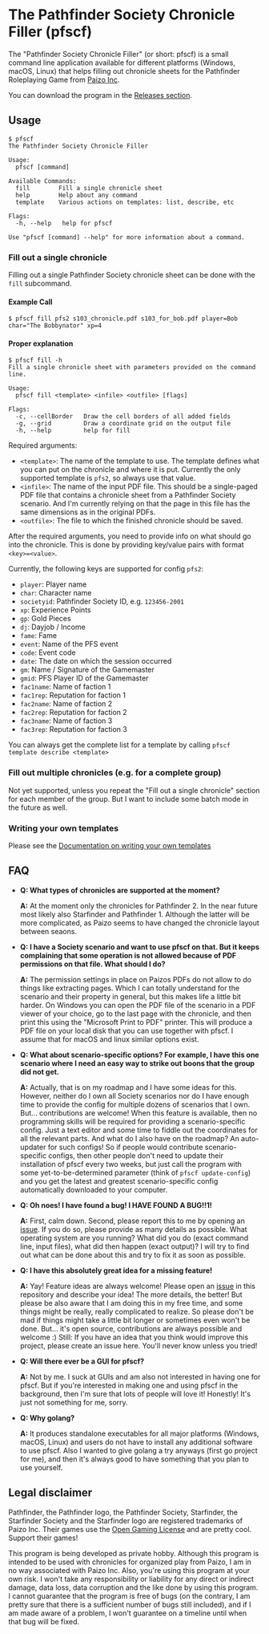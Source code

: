 # The Pathfinder Society Chronicle Filler (pfscf)

The "Pathfinder Society Chronicle Filler" (or short: pfscf) is a small command line application available for different platforms (Windows, macOS, Linux) that helps filling out chronicle sheets for the Pathfinder Roleplaying Game from [Paizo Inc](https://paizo.com).

You can download the program in the [Releases section](../../releases/).

## Usage

```
$ pfscf
The Pathfinder Society Chronicle Filler

Usage:
  pfscf [command]

Available Commands:
  fill        Fill a single chronicle sheet
  help        Help about any command
  template    Various actions on templates: list, describe, etc

Flags:
  -h, --help   help for pfscf

Use "pfscf [command] --help" for more information about a command.
```

### Fill out a single chronicle

Filling out a single Pathfinder Society chronicle sheet can be done with the `fill` subcommand.

#### Example Call
```
$ pfscf fill pfs2 s103_chronicle.pdf s103_for_bob.pdf player=Bob char="The Bobbynator" xp=4
```

#### Proper explanation

```
$ pfscf fill -h
Fill a single chronicle sheet with parameters provided on the command line.

Usage:
  pfscf fill <template> <infile> <outfile> [flags]

Flags:
  -c, --cellBorder   Draw the cell borders of all added fields
  -g, --grid         Draw a coordinate grid on the output file
  -h, --help         help for fill
```

Required arguments:
* `<template>`: The name of the template to use. The template defines what you can put on the chronicle and where it is put. Currently the only supported template is `pfs2`, so always use that value.
* `<infile>`: The name of the input PDF file. This should be a single-paged PDF file that contains a chronicle sheet from a Pathfinder Society scenario. And I'm currently relying on that the page in this file has the same dimensions as in the original PDFs.
* `<outfile>`: The file to which the finished chronicle should be saved.

After the required arguments, you need to provide info on what should go into the chronicle. This is done by providing key/value pairs with format `<key>=<value>`.

Currently, the following keys are supported for config `pfs2`:
* `player`: Player name
* `char`: Character name
* `societyid`: Pathfinder Society ID, e.g. `123456-2001`
* `xp`: Experience Points
* `gp`: Gold Pieces
* `dj`: Dayjob / Income
* `fame`: Fame
* `event`: Name of the PFS event
* `code`: Event code
* `date`: The date on which the session occurred
* `gm`: Name / Signature of the Gamemaster
* `gmid`: PFS Player ID of the Gamemaster
* `fac1name`: Name of faction 1
* `fac1rep`: Reputation for faction 1
* `fac2name`: Name of faction 2
* `fac2rep`: Reputation for faction 2
* `fac3name`: Name of faction 3
* `fac3rep`: Reputation for faction 3

You can always get the complete list for a template by calling `pfscf template describe <template>`

### Fill out multiple chronicles (e.g. for a complete group)

Not yet supported, unless you repeat the "Fill out a single chronicle" section for each member of the group. But I want to include some batch mode in the future as well.

### Writing your own templates

Please see the [Documentation on writing your own templates](docs/templates.md)

## FAQ

* **Q: What types of chronicles are supported at the moment?**

  **A:** At the moment only the chronicles for Pathfinder 2. In the near future most likely also Starfinder and Pathfinder 1. Although the latter will be more complicated, as Paizo seems to have changed the chronicle layout between seaons.

* **Q: I have a Society scenario and want to use pfscf on that. But it keeps complaining that some operation is not allowed because of PDF permissions on that file. What should I do?**

  **A:** The permission settings in place on Paizos PDFs do not allow to do things like extracting pages. Which I can totally understand for the scenario and their property in general, but this makes life a little bit harder. On Windows you can open the PDF file of the scenario in a PDF viewer of your choice, go to the last page with the chronicle, and then print this using the "Microsoft Print to PDF" printer. This will produce a PDF file on your local disk that you can use together with pfscf. I assume that for macOS and linux similar options exist.

* **Q: What about scenario-specific options? For example, I have this one scenario where I need an easy way to strike out boons that the group did not get.**

  **A:** Actually, that is on my roadmap and I have some ideas for this. However, neither do I own all Society scenarios nor do I have enough time to provide the config for multiple dozens of scenarios that I own. But... contributions are welcome! When this feature is available, then no programming skills will be required for providing a scenario-specific config. Just a text editor and some time to fiddle out the coordinates for all the relevant parts. And what do I also have on the roadmap? An auto-updater for such configs! So if people would contribute scenario-specific configs, then other people don't need to update their installation of pfscf every two weeks, but just call the program with some yet-to-be-determined parameter (think of `pfscf update-config`) and you get the latest and greatest scenario-specific config automatically downloaded to your computer.

* **Q: Oh noes! I have found a bug! I HAVE FOUND A BUG!!1!**

  **A:** First, calm down. Second, please report this to me by opening an [issue](https://github.com/Blesmol/pfscf/issues). If you do so, please provide as many details as possible. What operating system are you running? What did you do (exact command line, input files), what did then happen (exact output)? I will try to find out what can be done about this and try to fix it as soon as possible.

* **Q: I have this absolutely great idea for a missing feature!**

  **A:** Yay! Feature ideas are always welcome! Please open an [issue](https://github.com/Blesmol/pfscf/issues) in this repository and describe your idea! The more details, the better! But please be also aware that I am doing this in my free time, and some things might be really, really complicated to realize. So please don't be mad if things might take a little bit longer or sometimes even won't be done. But... it's open source, contributions are always possible and welcome :) Still: If you have an idea that you think would improve this project, please create an issue here. You'll never know unless you tried!

* **Q: Will there ever be a GUI for pfscf?**

  **A:** Not by me. I suck at GUIs and am also not interested in having one for pfscf. But if you're interested in making one and using pfscf in the background, then I'm sure that lots of people will love it! Honestly! It's just not something for me, sorry.

* **Q: Why golang?**

  **A:** It produces standalone executables for all major platforms (Windows, macOS, Linux) and users do not have to install any additional software to use pfscf. Also I wanted to give golang a try anyways (first go project for me), and then it's always good to have something that you plan to use yourself.

## Legal disclaimer

Pathfinder, the Pathfinder logo, the Pathfinder Society, Starfinder, the Starfinder Society and the Starfinder logo are registered trademarks of Paizo Inc. Their games use the [Open Gaming License](https://paizo.com/pathfinder/compatibility/ogl) and are pretty cool. Support their games!

This program is being developed as private hobby. Although this program is intended to be used with chronicles for organized play from Paizo, I am in no way associated with Paizo Inc. Also, you're using this program at your own risk. I won't take any responsibility or liability for any direct or indirect damage, data loss, data corruption and the like done by using this program. I cannot guarantee that the program is free of bugs (on the contrary, I am pretty sure that there is a sufficient number of bugs still included), and if I am made aware of a problem, I won't guarantee on a timeline until when that bug will be fixed.
